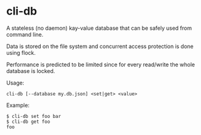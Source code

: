 # cli-db

A stateless (no daemon) kay-value database that can be safely used from command line.

Data is stored on the file system and concurrent access protection is done using flock.

Performance is predicted to be limited since for every read/write the whole database is locked.

Usage:
```
cli-db [--database my.db.json] <set|get> <value>
```

Example:
```
$ cli-db set foo bar
$ cli-db get foo
foo
```
